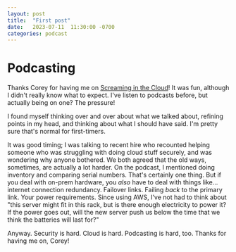 ```yaml
---
layout: post
title:  "First post"
date:   2023-07-11  11:30:00 -0700
categories: podcast
---
```


# Podcasting
Thanks Corey for having me on [Screaming in the Cloud](https://www.lastweekinaws.com/podcast/screaming-in-the-cloud/navigating-continuous-change-in-cloud-security-with-brandon-sherman/)! It was fun, although I didn't really know what to expect. I've listen to podcasts before, but actually being on one? The pressure!

I found myself thinking over and over about what we talked about, refining points in my head, and thinking about what I should have said. I'm pretty sure that's normal for first-timers.

It was good timing; I was talking to recent hire who recounted helping someone who was struggling with doing cloud stuff securely, and was wondering why anyone bothered. We both agreed that the old ways, sometimes, are actually a lot harder. On the podcast, I mentioned doing inventory and comparing serial numbers. That's certainly one thing. But if you deal with on-prem hardware, you *also* have to deal with things like... internet connection redundancy. Failover links. Failing *back* to the primary link. Your power requirements. Since using AWS, I've not had to think about "this server might fit in this rack, but is there enough electricity to power it? If the power goes out, will the new server push us below the time that we think the batteries will last for?"

Anyway. Security is hard. Cloud is hard. Podcasting is hard, too. Thanks for having me on, Corey!
